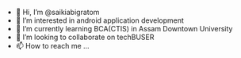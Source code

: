 - 👋 Hi, I’m @saikiabigratom
- 👀 I’m interested in android application development
- 🌱 I’m currently learning BCA(CTIS) in Assam Downtown University
- 💞️ I’m looking to collaborate on techBUSER
- 📫 How to reach me ...

<!---
saikiabigratom/saikiabigratom is a ✨ special ✨ repository because its `README.md` (this file) appears on your GitHub profile.
You can click the Preview link to take a look at your changes.
--->
